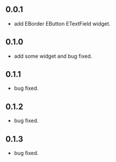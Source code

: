 ## 0.0.1

* add EBorder EButton ETextField widget.

## 0.1.0

* add some widget and bug fixed.

## 0.1.1

* bug fixed.

## 0.1.2

* bug fixed.

## 0.1.3

* bug fixed.